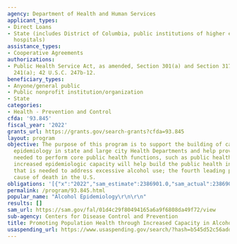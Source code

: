 ```yaml
---
agency: Department of Health and Human Services
applicant_types:
- Direct Loans
- State (includes District of Columbia, public institutions of higher education and
  hospitals)
assistance_types:
- Cooperative Agreements
authorizations:
- Public Health Service Act, as amended, Section 301(a) and Section 317K, 42 U.S.C.
  241(a); 42 U.S.C. 247b-12.
beneficiary_types:
- Anyone/general public
- Public nonprofit institution/organization
- State
categories:
- Health - Prevention and Control
cfda: '93.845'
fiscal_year: '2022'
grants_url: https://grants.gov/search-grants?cfda=93.845
layout: program
objective: The purpose of this program is to support the building of capacity in alcohol
  epidemiology in state and large city Health Departments and help provide the tools
  needed to perform core public health functions, such as public health surveillance.  This
  increased epidemiologic capacity will help build the public health infrastructure
  that is needed to address excessive alcohol use; the fourth leading preventable
  cause of death in the U.S.
obligations: '[{"x":"2022","sam_estimate":2386901.0,"sam_actual":2386901.0,"usa_spending_actual":2053567.0},{"x":"2023","sam_estimate":2386618.0,"sam_actual":0.0,"usa_spending_actual":2053284.0},{"x":"2024","sam_estimate":2386618.0,"sam_actual":0.0,"usa_spending_actual":1805642.0}]'
permalink: /program/93.845.html
popular_name: "Alcohol Epidemiology\r\n\r\n"
results: []
sam_url: https://sam.gov/fal/01d4c29f80494165a6a9f6808da49f72/view
sub-agency: Centers for Disease Control and Prevention
title: Promoting Population Health through Increased Capacity in Alcohol Epidemiology
usaspending_url: https://www.usaspending.gov/search/?hash=b545d52c56add9dcd4a3ccb1ca5062ce
---
```


